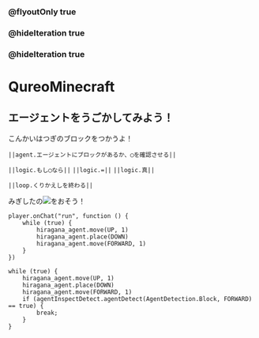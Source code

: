 ### @flyoutOnly true
### @hideIteration true
### @hideIteration true
# QureoMinecraft

## エージェントをうごかしてみよう！

こんかいはつぎのブロックをつかうよ！

``||agent.エージェントにブロックがあるか、◯を確認させる||``

``||logic.もし◯なら||``
``||logic.=||``
``||logic.真||``

``||loop.くりかえしを終わる||``

みぎしたの![](https://raw.githubusercontent.com/camp-minecraft/TechkidsCampTutorial/master/images/playbutton.png)をおそう！

```template
player.onChat("run", function () {
    while (true) {
        hiragana_agent.move(UP, 1)
        hiragana_agent.place(DOWN)
        hiragana_agent.move(FORWARD, 1)
    }
})
```

```ghost
while (true) {
    hiragana_agent.move(UP, 1)
    hiragana_agent.place(DOWN)
    hiragana_agent.move(FORWARD, 1)
    if (agentInspectDetect.agentDetect(AgentDetection.Block, FORWARD) == true) {
        break;
    }
}

```